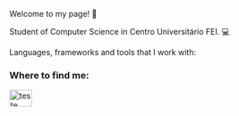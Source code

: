 Welcome to my page! 🤩

Student of Computer Science in Centro Universitário FEI. 💻

Languages, frameworks and tools that I work with:



<h3 align="left">Where to find me:</h3>
<p align="left">

<a href="https://www.linkedin.com/in/lucas-kraus-monteiro-alves-00200b252/" target="blank"><img align="center" src="https://www.vectorlogo.zone/logos/linkedin/linkedin-icon.svg" alt="teste" height="30" width="40" /></a>
